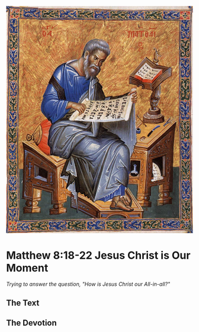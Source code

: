 <img class="intro-right" src="art-matthew.jpg">

# Matthew 8:18-22 Jesus Christ is Our Moment

*Trying to answer the question, "How is Jesus Christ our All-in-all?"*

## The Text

## The Devotion